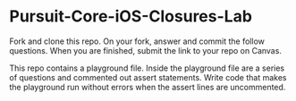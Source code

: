 # Pursuit-Core-iOS-Closures-Lab

Fork and clone this repo. On your fork, answer and commit the follow questions. When you are finished, submit the link to your repo on Canvas.

This repo contains a playground file. Inside the playground file are a series of questions and commented out assert statements. Write code that makes the playground run without errors when the assert lines are uncommented.
